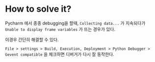 # How to solve it?
Pycharm 에서 종종 debugging을 할때, `Collecting data...` 가 지속되다가 
`Unable to display frame variables` 가 뜨는 경우가 있다. 

이경우 간단히 해결할 수 있다.

`File > settings > Build, Execution, Deployment > Python Debugger >
Gevent compatible`
을 체크하면 디버거가 다시 잘 동작한다. 

